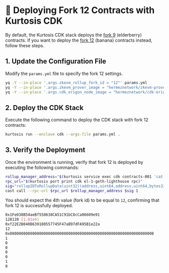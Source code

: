 # 🍌 Deploying Fork 12 Contracts with Kurtosis CDK

By default, the Kurtosis CDK stack deploys the [fork 9](https://github.com/0xPolygonHermez/zkevm-contracts/releases/tag/v6.0.0-rc.1-fork.9) (elderberry) contracts. If you want to deploy the [fork 12](https://github.com/0xPolygonHermez/zkevm-contracts/releases/tag/v8.0.0-rc.1-fork.12) (banana) contracts instead, follow these steps.

## 1. Update the Configuration File

Modify the `params.yml` file to specify the fork 12 settings.

```bash
yq -Y --in-place '.args.zkevm_rollup_fork_id = "12"' params.yml
yq -Y --in-place '.args.zkevm_prover_image = "hermeznetwork/zkevm-prover:v8.0.0-RC5-fork.12"' params.yml
yq -Y --in-place '.args.cdk_erigon_node_image = "hermeznetwork/cdk-erigon:fe54243ce2cd0563396b509ff19e178178e9d712"' params.yml
```

## 2. Deploy the CDK Stack

Execute the following command to deploy the CDK stack with fork 12 contracts:

```bash
kurtosis run --enclave cdk --args-file params.yml .
```

## 3. Verify the Deployment

Once the environment is running, verify that fork 12 is deployed by executing the following commands:

```bash
rollup_manager_address="$(kurtosis service exec cdk contracts-001 'cat /opt/zkevm/combined.json' | tail -n +2 | jq --raw-output '.polygonRollupManagerAddress')"
rpc_url="$(kurtosis port print cdk el-1-geth-lighthouse rpc)"
sig="rollupIDToRollupData(uint32)(address,uint64,address,uint64,bytes32,uint64,uint64,uint64,uint64,uint64,uint64,uint8)"
cast call --rpc-url $rpc_url $rollup_manager_address $sig 1
```

You should expect the 4th value (fork id) to be equal to `12`, confirming that fork 12 is successfully deployed.

```bash
0x1Fe038B54aeBf558638CA51C91bC8cCa06609e91
128128 [1.01e4]
0xf22E2B040B639180557745F47aB97dFA95B1e22a
12
0x0000000000000000000000000000000000000000000000000000000000000000
1
0
0
0
0
1
0
```
